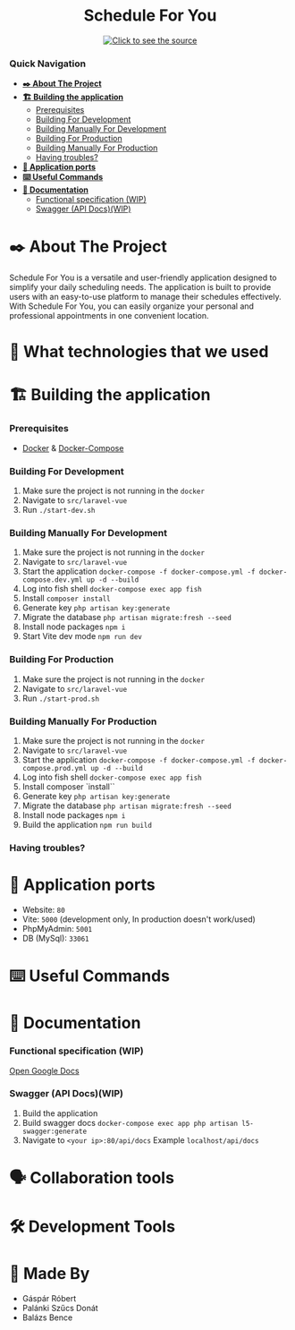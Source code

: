 
<h1 align="center">Schedule For You</h1>
<p align="center">
  <a href="https://github.com/garobcsi/ScheduleForYou/actions/workflows/laravel.yml">
    <img alt="Click to see the source" src="https://github.com/garobcsi/ScheduleForYou/actions/workflows/laravel.yml/badge.svg" />
  </a>
</p>

### Quick Navigation
* **[:black_nib: About The Project](#black_nib-about-the-project)**
* **[:building_construction: Building the application](#building_construction-building-the-application)**
  * [Prerequisites](#prerequisites)
  * [Building For Development](#building-for-development)
  * [Building Manually For Development](#building-manually-for-development)
  * [Building For Production](#building-for-production)
  * [Building Manually For Production](#building-manually-for-production)
  * [Having troubles?](#having-troubles)
* **[:open_file_folder: Application ports](#open_file_folder-application-ports)**
* **[:keyboard: Useful Commands](#keyboard-useful-commands)**
* **[:open_book: Documentation](#open_book-documentation)**
  * [Functional specification (WIP)](#functional-specification-wip)
  * [Swagger (API Docs)(WIP)](#swagger-api-docswip)


# :black_nib: About The Project

Schedule For You is a versatile and user-friendly application designed to simplify your daily scheduling needs. The application is built to provide users with an easy-to-use platform to manage their schedules effectively. With Schedule For You, you can easily organize your personal and professional appointments in one convenient location.

# :toolbox: What technologies that we used

# :building_construction: Building the application

### Prerequisites

* [Docker](https://www.docker.com/) & [Docker-Compose](https://docs.docker.com/compose/)

### Building For Development
1. Make sure the project is not running in the `docker`
2. Navigate to `src/laravel-vue`
3. Run `./start-dev.sh`
### Building Manually For Development
1. Make sure the project is not running in the `docker`
2. Navigate to `src/laravel-vue`
3. Start the application `docker-compose -f docker-compose.yml -f docker-compose.dev.yml up -d --build`
4. Log into fish shell `docker-compose exec app fish`
5. Install `composer install`
6. Generate key `php artisan key:generate`
7. Migrate the database `php artisan migrate:fresh --seed`
8. Install node packages `npm i`
9. Start Vite dev mode `npm run dev`
### Building For Production
1. Make sure the project is not running in the `docker`
2. Navigate to `src/laravel-vue`
3. Run `./start-prod.sh`
### Building Manually For Production
1. Make sure the project is not running in the `docker`
2. Navigate to `src/laravel-vue`
3. Start the application `docker-compose -f docker-compose.yml -f docker-compose.prod.yml up -d --build`
4. Log into fish shell `docker-compose exec app fish`
5. Install composer `install``
6. Generate key `php artisan key:generate`
7. Migrate the database `php artisan migrate:fresh --seed`
8. Install node packages `npm i`
9. Build the application `npm run build`
### Having troubles?

# :open_file_folder: Application ports
- Website: `80`
- Vite: `5000` (development only, In production doesn't work/used)
- PhpMyAdmin: `5001`
- DB (MySql): `33061`
# :keyboard: Useful Commands

# :open_book: Documentation
### Functional specification (WIP)
[Open Google Docs](https://docs.google.com/document/d/1ShLbxv7K0FDphoZtEsumG2i_mhR7eEySRCVUruQ7b8s/edit?usp=sharing)
### Swagger (API Docs)(WIP)
1. Build the application
2. Build swagger docs `docker-compose exec app php artisan l5-swagger:generate`
3. Navigate to `<your ip>:80/api/docs` Example `localhost/api/docs`

# :speaking_head: Collaboration tools

# :hammer_and_wrench: Development Tools

# :busts_in_silhouette: Made By
- Gáspár Róbert
- Palánki Szűcs Donát
- Balázs Bence
<!-- ## LINKEK -->

<!-- Trello (done): https://trello.com/b/k4g2bpTB/vizsgaremek-naptár

Figma: (done) https://www.figma.com/file/qlWjgsmqi6hjBC6cHR09qB/Vizsgaremek?node-id=0%3A1&t=ZHQlMKRc6BF3in2D-1

Funkcionális specifikáció (done): https://docs.google.com/document/d/1ShLbxv7K0FDphoZtEsumG2i_mhR7eEySRCVUruQ7b8s/edit?usp=sharing -->
